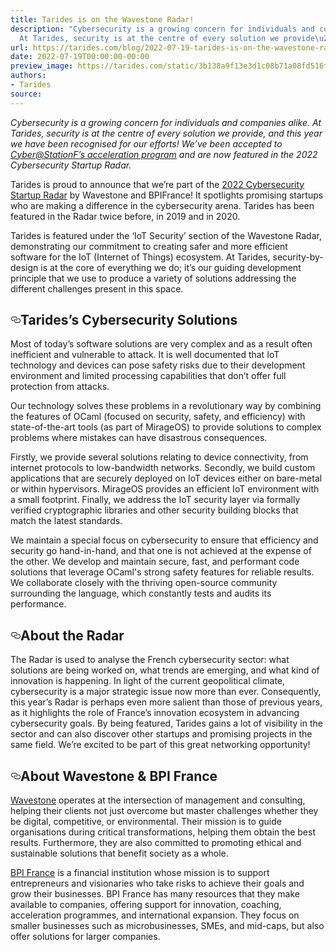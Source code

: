 ```yaml
---
title: Tarides is on the Wavestone Radar!
description: "Cybersecurity is a growing concern for individuals and companies alike.
  At Tarides, security is at the centre of every solution we provide\u2026"
url: https://tarides.com/blog/2022-07-19-tarides-is-on-the-wavestone-radar
date: 2022-07-19T00:00:00-00:00
preview_image: https://tarides.com/static/3b138a9f13e3d1c08b71a08fd516fc3c/0132d/wavestone.jpg
authors:
- Tarides
source:
---
```


<p><em>Cybersecurity is a growing concern for individuals and companies alike. At Tarides, security is at the centre of every solution we provide, and this year we have been recognised for our efforts! We&rsquo;ve been accepted to <a href="https://tarides.com/blog/2022-06-28-thales-cyber-station-f-selection">Cyber@StationF&rsquo;s acceleration program</a> and are now featured in the 2022 Cybersecurity Startup Radar.</em></p>
<p>Tarides is proud to announce that we&rsquo;re part of the <a href="https://www.wavestone.com/en/insight/cybersecurity-startups-radar-2022/">2022 Cybersecurity Startup Radar</a> by Wavestone and BPIFrance! It spotlights promising startups who are making a difference in the cybersecurity arena. Tarides has been featured in the Radar twice before, in 2019 and in 2020.</p>
<p>Tarides is featured under the &lsquo;IoT Security&rsquo; section of the Wavestone Radar, demonstrating our commitment to creating safer and more efficient software for the IoT (Internet of Things) ecosystem. At Tarides, security-by-design is at the core of everything we do; it&rsquo;s our guiding development principle that we use to produce a variety of solutions addressing the different challenges present in this space.</p>
<h2 style="position:relative;"><a href="https://tarides.com/feed.xml#taridess-cybersecurity-solutions" aria-label="taridess cybersecurity solutions permalink" class="anchor before"><svg aria-hidden="true" focusable="false" height="16" version="1.1" viewbox="0 0 16 16" width="16"><path fill-rule="evenodd" d="M4 9h1v1H4c-1.5 0-3-1.69-3-3.5S2.55 3 4 3h4c1.45 0 3 1.69 3 3.5 0 1.41-.91 2.72-2 3.25V8.59c.58-.45 1-1.27 1-2.09C10 5.22 8.98 4 8 4H4c-.98 0-2 1.22-2 2.5S3 9 4 9zm9-3h-1v1h1c1 0 2 1.22 2 2.5S13.98 12 13 12H9c-.98 0-2-1.22-2-2.5 0-.83.42-1.64 1-2.09V6.25c-1.09.53-2 1.84-2 3.25C6 11.31 7.55 13 9 13h4c1.45 0 3-1.69 3-3.5S14.5 6 13 6z"></path></svg></a>Tarides&rsquo;s Cybersecurity Solutions</h2>
<p>Most of today&rsquo;s software solutions are very complex and as a result often inefficient and vulnerable to attack. It is well documented that IoT technology and devices can pose safety risks due to their development environment and limited processing capabilities that don&rsquo;t offer full protection from attacks.</p>
<p>Our technology solves these problems in a revolutionary way by combining the features of OCaml (focused on security, safety, and efficiency) with state-of-the-art tools (as part of MirageOS) to provide solutions to complex problems where mistakes can have disastrous consequences.</p>
<p>Firstly, we provide several solutions relating to device connectivity, from internet protocols to low-bandwidth networks. Secondly, we build custom applications that are securely deployed on IoT devices either on bare-metal or within hypervisors. MirageOS provides an efficient IoT environment with a small footprint. Finally, we address the IoT security layer via formally verified cryptographic libraries and other security building blocks that match the latest standards.</p>
<p>We maintain a special focus on cybersecurity to ensure that efficiency and security go hand-in-hand, and that one is not achieved at the expense of the other. We develop and maintain secure, fast, and performant code solutions that leverage OCaml's strong safety features for reliable results. We collaborate closely with the thriving open-source community surrounding the language, which constantly tests and audits its performance.</p>
<h2 style="position:relative;"><a href="https://tarides.com/feed.xml#about-the-radar" aria-label="about the radar permalink" class="anchor before"><svg aria-hidden="true" focusable="false" height="16" version="1.1" viewbox="0 0 16 16" width="16"><path fill-rule="evenodd" d="M4 9h1v1H4c-1.5 0-3-1.69-3-3.5S2.55 3 4 3h4c1.45 0 3 1.69 3 3.5 0 1.41-.91 2.72-2 3.25V8.59c.58-.45 1-1.27 1-2.09C10 5.22 8.98 4 8 4H4c-.98 0-2 1.22-2 2.5S3 9 4 9zm9-3h-1v1h1c1 0 2 1.22 2 2.5S13.98 12 13 12H9c-.98 0-2-1.22-2-2.5 0-.83.42-1.64 1-2.09V6.25c-1.09.53-2 1.84-2 3.25C6 11.31 7.55 13 9 13h4c1.45 0 3-1.69 3-3.5S14.5 6 13 6z"></path></svg></a>About the Radar</h2>
<p>The Radar is used to analyse the French cybersecurity sector: what solutions are being worked on, what trends are emerging, and what kind of innovation is happening. In light of the current geopolitical climate, cybersecurity is a major strategic issue now more than ever. Consequently, this year&rsquo;s Radar is perhaps even more salient than those of previous years, as it highlights the role of France&rsquo;s innovation ecosystem in advancing cybersecurity goals.
By being featured, Tarides gains a lot of visibility in the sector and can also discover other startups and promising projects in the same field. We&rsquo;re excited to be part of this great networking opportunity!</p>
<h2 style="position:relative;"><a href="https://tarides.com/feed.xml#about-wavestone--bpi-france" aria-label="about wavestone  bpi france permalink" class="anchor before"><svg aria-hidden="true" focusable="false" height="16" version="1.1" viewbox="0 0 16 16" width="16"><path fill-rule="evenodd" d="M4 9h1v1H4c-1.5 0-3-1.69-3-3.5S2.55 3 4 3h4c1.45 0 3 1.69 3 3.5 0 1.41-.91 2.72-2 3.25V8.59c.58-.45 1-1.27 1-2.09C10 5.22 8.98 4 8 4H4c-.98 0-2 1.22-2 2.5S3 9 4 9zm9-3h-1v1h1c1 0 2 1.22 2 2.5S13.98 12 13 12H9c-.98 0-2-1.22-2-2.5 0-.83.42-1.64 1-2.09V6.25c-1.09.53-2 1.84-2 3.25C6 11.31 7.55 13 9 13h4c1.45 0 3-1.69 3-3.5S14.5 6 13 6z"></path></svg></a>About Wavestone &amp; BPI France</h2>
<p><a href="https://www.wavestone.com/en/">Wavestone</a> operates at the intersection of management and consulting, helping their clients not just overcome but master challenges whether they be digital, competitive, or environmental. Their mission is to guide organisations during critical transformations, helping them obtain the best results. Furthermore, they are also committed to promoting ethical and sustainable solutions that benefit society as a whole.</p>
<p><a href="https://www.bpifrance.com">BPI France</a> is a financial institution whose mission is to support entrepreneurs and visionaries who take risks to achieve their goals and grow their businesses. BPI France has many resources that they make available to companies, offering support for innovation, coaching, acceleration programmes, and international expansion. They focus on smaller businesses such as microbusinesses, SMEs, and mid-caps, but also offer solutions for larger companies.</p>
